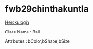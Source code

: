 # fwb29chinthakuntla
[Herokulogin](http://localhost:5000/)

Class Name : Ball

Attributes : bColor,bShape,bSize
